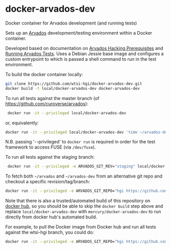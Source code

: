 # docker-arvados-dev
Docker container for Arvados development (and running tests)

Sets up an [Arvados](https://arvados.org/) development/testing environment within a Docker container. 

Developed based on documentation on [Arvados Hacking Prerequisites](https://dev.arvados.org/projects/arvados/wiki/Hacking_prerequisites) and [Running Arvados Tests](https://dev.arvados.org/projects/arvados/wiki/Running_tests). Uses a Debian Jessie base image and configures a custom entrypoint to which is passed a shell command to run in the test environment.

To build the docker container locally:
```bash
git clone https://github.com/wtsi-hgi/docker-arvados-dev.git
docker build -t local/docker-arvados-dev docker-arvados-dev
```

To run all tests against the master branch (of https://github.com/curoverse/arvados):
```bash
 docker run -it --privileged local/docker-arvados-dev
 ```
or, equivalently:
```bash
docker run -it --privileged local/docker-arvados-dev 'time ~/arvados-dev/jenkins/run-tests.sh WORKSPACE=~/arvados'
```

N.B. passing '--privileged' to `docker run` is required in order for the test framework to access FUSE (via `/dev/fuse`). 

To run all tests against the staging branch:
```bash
 docker run -it --privileged -e ARVADOS_GIT_REV="staging" local/docker-arvados-dev
 ```
 
 To fetch both `~/arvados` and `~/arvados-dev` from an alternative git repo and checkout a specific revision/tag/branch:
 ```bash
docker run -it --privileged -e ARVADOS_GIT_REPO="hgi https://github.com/wtsi-hgi/arvados.git" -e ARVADOS_GIT_REV="hgi/master" -e ARVADOS_DEV_GIT_REPO="hgi https://github.com/wtsi-hgi/arvados-dev.git" -e ARVADOS_DEV_GIT_REV="hgi/master" local/docker-arvados-dev
 ```
 
 Note that there is also a trusted/automated build of this repository on [docker hub](https://hub.docker.com/r/mercury/docker-arvados-dev/), so you should be able to skip the `docker build` step above and replace `local/docker-arvados-dev` with `mercury/docker-arvados-dev` to run directly from docker hub's automated build. 

For example, to pull the Docker image from Docker hub and run all tests against the wtsi-hgi branch, you could do:
 ```bash
docker run -it --privileged -e ARVADOS_GIT_REPO="hgi https://github.com/wtsi-hgi/arvados.git" -e ARVADOS_GIT_REV="hgi/master" -e ARVADOS_DEV_GIT_REPO="hgi https://github.com/wtsi-hgi/arvados-dev.git" -e ARVADOS_DEV_GIT_REV="hgi/master" mercury/docker-arvados-dev
 ```
 
